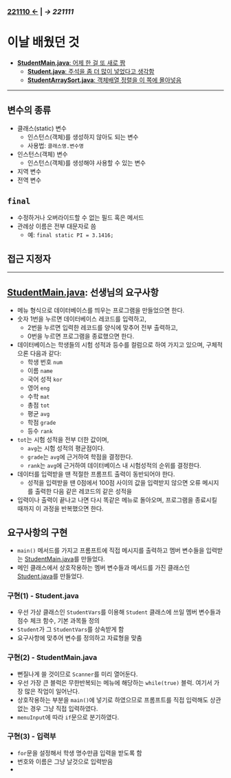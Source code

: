 ﻿### [221110 ←](/221011-_JAVA/221110) | *→ 221111*<!--(/221011-_JAVA/221111/)-->

# 이날 배웠던 것

- [**StudentMain.java**: 어제 한 걸 또 새로 짬](/221011-_JAVA/221111/javastudy/StudentMain.java)
    - [**Student.java**: 주석을 좀 더 많이 넣었다고 생각함](/221011-_JAVA/221111/javastudy/Student.java)
    - [**StudentArraySort.java**: 객체배열 정렬을 이 쪽에 몰아넣음](/221011-_JAVA/221111/javastudy/StudentArraySort.java)

---

## 변수의 종류

- 클래스(static) 변수
    - 인스턴스(객체)를 생성하지 않아도 되는 변수
    - 사용법: `클래스명.변수명`
- 인스턴스(객체) 변수
    - 인스턴스(객체)를 생성해야 사용할 수 있는 변수
- 지역 변수
- 전역 변수

## `final`

- 수정하거나 오버라이드할 수 없는 필드 혹은 메서드
- 관례상 이름은 전부 대문자로 씀
    - 예: `final static PI = 3.1416;`

## 접근 지정자

---

## [StudentMain.java](/221011-_JAVA/221111/javastudy/StudentMain.java): 선생님의 요구사항

- 메뉴 형식으로 데이터베이스를 띄우는 프로그램을 만들었으면 한다.
- 숫자 1번을 누르면 데이터베이스 레코드를 입력하고,
    - 2번을 누르면 입력한 레코드를 양식에 맞추어 전부 출력하고,
    - 0번을 누르면 프로그램을 종료했으면 한다.
- 데이터베이스는 학생들의 시험 성적과 등수를 컬럼으로 하여 가지고 있으며, 구체적으론 다음과 같다:
    - 학생 번호 `num`
    - 이름 `name`
    - 국어 성적 `kor`
    - 영어 `eng`
    - 수학 `mat`
    - 총점 `tot`
    - 평균 `avg`
    - 학점 `grade`
    - 등수 `rank`
- `tot`는 시험 성적을 전부 더한 값이며,
    - `avg`는 시험 성적의 평균점이다.
    - `grade`는 `avg`에 근거하여 학점을 결정한다.
    - `rank`는 `avg`에 근거하여 데이터베이스 내 시험성적의 순위를 결정한다.
- 데이터를 입력받을 땐 적절한 프롬프트 출력이 동반되어야 한다.
    - 성적을 입력받을 땐 0점에서 100점 사이의 값을 입력받지 않으면 오류 메시지를 출력한 다음 같은 레코드의 같은 성적을 
- 입력이나 출력이 끝나고 나면 다시 똑같은 메뉴로 돌아오며, 프로그램을 종료시킬 때까지 이 과정을 반복했으면 한다.

## 요구사항의 구현

- `main()` 메서드를 가지고 프롬프트에 직접 메시지를 출력하고 멤버 변수들을 입력받는 [StudentMain.java](/221011-_JAVA/221111/javastudy/StudentMain.java)를 만들었다.
- 메인 클래스에서 상호작용하는 멤버 변수들과 메서드를 가진 클래스인 [Student.java](/221011-_JAVA/221111/javastudy/Student.java)를 만들었다.

### 구현(1) - Student.java

- 우선 가상 클래스인 `StudentVars`를 이용해 `Student` 클래스에 쓰일 멤버 변수들과 점수 체크 함수, 기본 과목들 정의
- `Student`가 그 `StudentVars`를 상속받게 함
- 요구사항에 맞추어 변수를 정의하고 자료형을 맞춤

### 구현(2) - StudentMain.java

- 뻔질나게 쓸 것이므로 `Scanner`를 미리 열어둔다.
- 우선 가장 큰 블럭은 무한반복되는 메뉴에 해당하는 `while(true)` 블럭. 여기서 가장 많은 작업이 일어난다.
- 상호작용하는 부분을 `main()`에 넣기로 하였으므로 프롬프트를 직접 입력해도 상관없는 경우 그냥 직접 입력하였다.
- `menuInput`에 따라 `if`문으로 분기하였다.

### 구현(3) - 입력부

- `for`문을 설정해서 학생 명수만큼 입력을 받도록 함
- 번호와 이름은 그냥 날것으로 입력받음
- 